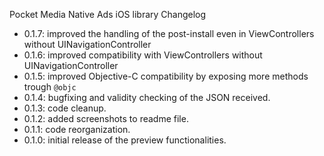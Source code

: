 Pocket Media Native Ads iOS library Changelog

* 0.1.7: improved the handling of the post-install even in ViewControllers without UINavigationController
* 0.1.6: improved compatibility with ViewControllers without UINavigationController
* 0.1.5: improved Objective-C compatibility by exposing more methods trough ```@objc```
* 0.1.4: bugfixing and validity checking of the JSON received. 
* 0.1.3: code cleanup.
* 0.1.2: added screenshots to readme file.
* 0.1.1: code reorganization.
* 0.1.0: initial release of the preview functionalities.